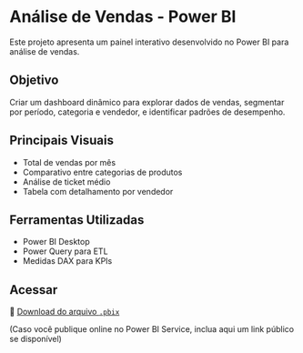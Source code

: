 # Análise de Vendas - Power BI

Este projeto apresenta um painel interativo desenvolvido no Power BI para análise de vendas.

## Objetivo

Criar um dashboard dinâmico para explorar dados de vendas, segmentar por período, categoria e vendedor, e identificar padrões de desempenho.

## Principais Visuais

- Total de vendas por mês
- Comparativo entre categorias de produtos
- Análise de ticket médio
- Tabela com detalhamento por vendedor

## Ferramentas Utilizadas

- Power BI Desktop
- Power Query para ETL
- Medidas DAX para KPIs

## Acessar

🔗 [Download do arquivo `.pbix`](dashboard-powerbi.pbix)

(Caso você publique online no Power BI Service, inclua aqui um link público se disponível)
